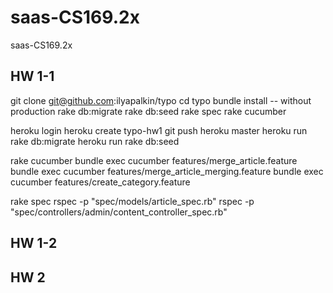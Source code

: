 # saas-CS169.2x

saas-CS169.2x

## HW 1-1
git clone git@github.com:ilyapalkin/typo
cd typo
bundle install -- without production
rake db:migrate
rake db:seed
rake spec
rake cucumber

heroku login
heroku create typo-hw1
git push heroku master
heroku run rake db:migrate
heroku run rake db:seed

rake cucumber
bundle exec cucumber features/merge_article.feature
bundle exec cucumber features/merge_article_merging.feature
bundle exec cucumber features/create_category.feature

rake spec
rspec -p "spec/models/article_spec.rb"
rspec -p "spec/controllers/admin/content_controller_spec.rb"

## HW 1-2


## HW 2

